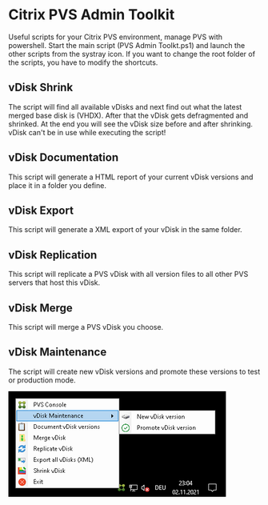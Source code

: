 # Citrix PVS Admin Toolkit
Useful scripts for your Citrix PVS environment, manage PVS with powershell. Start the main script (PVS Admin Toolkt.ps1) and launch the other scripts from the systray icon.
If you want to change the root folder of the scripts, you have to modify the shortcuts.

## vDisk Shrink
The script will find all available vDisks and next find out what the latest merged base disk is (VHDX). After that the vDisk gets defragmented and shrinked. At the end you will see the vDisk size before and after shrinking. vDisk can't be in use while executing the script!

## vDisk Documentation
This script will generate a HTML report of your current vDisk versions and place it in a folder you define.

## vDisk Export
This script will generate a XML export of your vDisk in the same folder.

## vDisk Replication
This script will replicate a PVS vDisk with all version files to all other PVS servers that host this vDisk.

## vDisk Merge
This script will merge a PVS vDisk you choose.

## vDisk Maintenance
The script will create new vDisk versions and promote these versions to test or production mode.

![Toolkit](https://github.com/Mohrpheus78/Citrix/blob/main/PVS%20Admin%20Toolkit/PVSAdminToolkit.png)